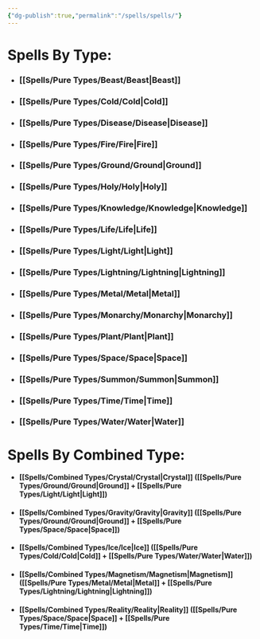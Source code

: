 ```yaml
---
{"dg-publish":true,"permalink":"/spells/spells/"}
---
```


# Spells By Type:
- ### [[Spells/Pure Types/Beast/Beast\|Beast]]
- ### [[Spells/Pure Types/Cold/Cold\|Cold]]
- ### [[Spells/Pure Types/Disease/Disease\|Disease]]
- ### [[Spells/Pure Types/Fire/Fire\|Fire]]
- ### [[Spells/Pure Types/Ground/Ground\|Ground]]
- ### [[Spells/Pure Types/Holy/Holy\|Holy]]
- ### [[Spells/Pure Types/Knowledge/Knowledge\|Knowledge]]
- ### [[Spells/Pure Types/Life/Life\|Life]]
- ### [[Spells/Pure Types/Light/Light\|Light]]
- ### [[Spells/Pure Types/Lightning/Lightning\|Lightning]]
- ### [[Spells/Pure Types/Metal/Metal\|Metal]]
- ### [[Spells/Pure Types/Monarchy/Monarchy\|Monarchy]]
- ### [[Spells/Pure Types/Plant/Plant\|Plant]]
- ### [[Spells/Pure Types/Space/Space\|Space]]
- ### [[Spells/Pure Types/Summon/Summon\|Summon]]
- ### [[Spells/Pure Types/Time/Time\|Time]]
- ### [[Spells/Pure Types/Water/Water\|Water]]

# Spells By Combined Type:
- #### [[Spells/Combined Types/Crystal/Crystal\|Crystal]] ([[Spells/Pure Types/Ground/Ground\|Ground]] + [[Spells/Pure Types/Light/Light\|Light]])
- #### [[Spells/Combined Types/Gravity/Gravity\|Gravity]] ([[Spells/Pure Types/Ground/Ground\|Ground]] + [[Spells/Pure Types/Space/Space\|Space]])
- #### [[Spells/Combined Types/Ice/Ice\|Ice]] ([[Spells/Pure Types/Cold/Cold\|Cold]] + [[Spells/Pure Types/Water/Water\|Water]])
- #### [[Spells/Combined Types/Magnetism/Magnetism\|Magnetism]] ([[Spells/Pure Types/Metal/Metal\|Metal]] + [[Spells/Pure Types/Lightning/Lightning\|Lightning]])
- #### [[Spells/Combined Types/Reality/Reality\|Reality]] ([[Spells/Pure Types/Space/Space\|Space]] + [[Spells/Pure Types/Time/Time\|Time]])